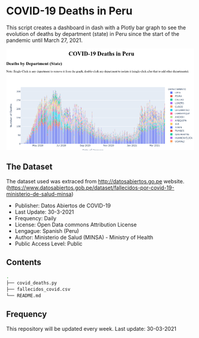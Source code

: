 # COVID-19 Deaths in Peru 
This script creates a dashboard in dash with a Plotly bar graph to see the
evolution of deaths by department (state) in Peru since the start of the
pandemic until March 27, 2021.

![Alt text](./screenshot.png)

## The Dataset

The dataset used was extraced from http://datosabiertos.go.pe website.
(https://www.datosabiertos.gob.pe/dataset/fallecidos-por-covid-19-ministerio-de-salud-minsa)

- Publisher:              Datos Abiertos de COVID-19
- Last Update:            30-3-2021
- Frequency:              Daily
- License:                Open Data commons Attribution License
- Lengague:               Spanish (Peru)
- Author:                 Ministerio de Salud (MINSA) -  Ministry of Health
- Public Access Level:    Public

## Contents

```bash
.
├── covid_deaths.py
├── fallecidos_covid.csv
└── README.md
```

## Frequency

This repository will be updated every week. 
Last update: 30-03-2021
